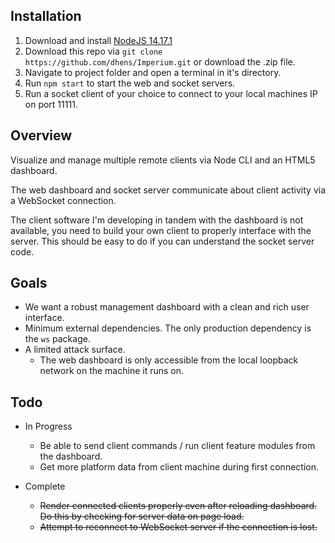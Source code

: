 ## Installation
1. Download and install [NodeJS 14.17.1](https://nodejs.org/en/)
2. Download this repo via `git clone https://github.com/dhens/Imperium.git` or download the .zip file.
3. Navigate to project folder and open a terminal in it's directory.
4. Run `npm start` to start the web and socket servers.
5. Run a socket client of your choice to connect to your local machines IP on port 11111.

##

## Overview
Visualize and manage multiple remote clients via Node CLI and an HTML5 dashboard.

The web dashboard and socket server communicate about client activity via a WebSocket connection.

The client software I'm developing in tandem with the dashboard is not available, you need to build your own client to properly interface with the server. This should be easy to do if you can understand the socket server code.

## Goals
 * We want a robust management dashboard with a clean and rich user interface. 
 * Minimum external dependencies. The only production dependency is the `ws` package.
 * A limited attack surface. 
   * The web dashboard is only accessible from the local loopback network on the machine it runs on.

## Todo
* In Progress
  * Be able to send client commands / run client feature modules from the dashboard.
  * Get more platform data from client machine during first connection.

* Complete 
  * ~~Render connected clients properly even after reloading dashboard. Do this by checking for server data on page load.~~
  * ~~Attempt to reconnect to WebSocket server if the connection is lost.~~
